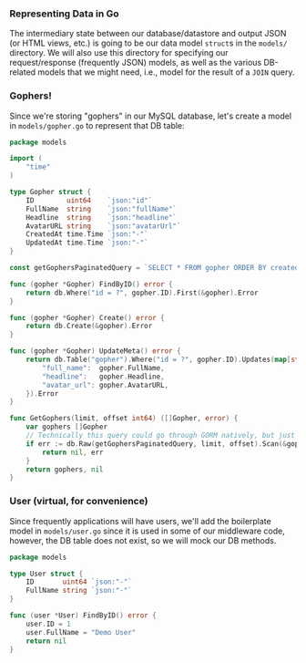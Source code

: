 ### Representing Data in Go

The intermediary state between our database/datastore and output JSON (or HTML views, etc.) is going to be our data model `struct`s in the `models/` directory. We will also use this directory for specifying our request/response (frequently JSON) models, as well as the various DB-related models that we might need, i.e., model for the result of a `JOIN` query.

### Gophers!

Since we're storing "gophers" in our MySQL database, let's create a model in `models/gopher.go` to represent that DB table:

```go
package models

import (
	"time"
)

type Gopher struct {
	ID        uint64    `json:"id"`
	FullName  string    `json:"fullName"`
	Headline  string    `json:"headline"`
	AvatarURL string    `json:"avatarUrl"`
	CreatedAt time.Time `json:"-"`
	UpdatedAt time.Time `json:"-"`
}

const getGophersPaginatedQuery = `SELECT * FROM gopher ORDER BY created_at DESC LIMIT ? OFFSET ?;`

func (gopher *Gopher) FindByID() error {
	return db.Where("id = ?", gopher.ID).First(&gopher).Error
}

func (gopher *Gopher) Create() error {
	return db.Create(&gopher).Error
}

func (gopher *Gopher) UpdateMeta() error {
	return db.Table("gopher").Where("id = ?", gopher.ID).Updates(map[string]interface{}{
		"full_name":  gopher.FullName,
		"headline":   gopher.Headline,
		"avatar_url": gopher.AvatarURL,
	}).Error
}

func GetGophers(limit, offset int64) ([]Gopher, error) {
	var gophers []Gopher
	// Technically this query could go through GORM natively, but just showing off raw SQL query functionality!
	if err := db.Raw(getGophersPaginatedQuery, limit, offset).Scan(&gophers).Error; err != nil {
		return nil, err
	}
	return gophers, nil
}

```

### User (virtual, for convenience)

Since frequently applications will have users, we'll add the boilerplate model in `models/user.go` since it is used in some of our middleware code, however, the DB table does not exist, so we will mock our DB methods.

```go
package models

type User struct {
    ID       uint64 `json:"-"`
    FullName string `json:"-"`
}

func (user *User) FindByID() error {
    user.ID = 1
    user.FullName = "Demo User"
	return nil
}

```
